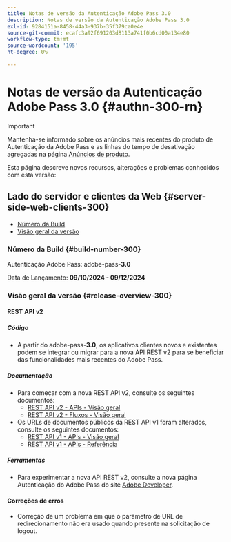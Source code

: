 ```yaml
---
title: Notas de versão da Autenticação Adobe Pass 3.0
description: Notas de versão da Autenticação Adobe Pass 3.0
exl-id: 9284151a-8458-44a3-937b-35f379ca0e4e
source-git-commit: ecafc3a92f691203d8113a741f0b6cd00a134e80
workflow-type: tm+mt
source-wordcount: '195'
ht-degree: 0%

---
```


# Notas de versão da Autenticação Adobe Pass 3.0 {#authn-300-rn}

>[!IMPORTANT]
>
> Mantenha-se informado sobre os anúncios mais recentes do produto de Autenticação da Adobe Pass e as linhas do tempo de desativação agregadas na página [Anúncios de produto](/help/authentication/product-announcements.md).

Esta página descreve novos recursos, alterações e problemas conhecidos com esta versão:

## Lado do servidor e clientes da Web {#server-side-web-clients-300}

* [Número da Build](#build-number-300)
* [Visão geral da versão](#release-overview-300)

### Número da Build {#build-number-300}

Autenticação Adobe Pass: adobe-pass-**3.0**

Data de Lançamento: **09/10/2024 - 09/12/2024**

### Visão geral da versão {#release-overview-300}

#### REST API v2

##### Código

* A partir do adobe-pass-**3.0**, os aplicativos clientes novos e existentes podem se integrar ou migrar para a nova API REST v2 para se beneficiar das funcionalidades mais recentes do Adobe Pass.

##### Documentação

* Para começar com a nova REST API v2, consulte os seguintes documentos:
   * [REST API v2 - APIs - Visão geral](../integration-guide-programmers/rest-apis/rest-api-v2/apis/rest-api-v2-apis-overview.md)
   * [REST API v2 - Fluxos - Visão geral](../integration-guide-programmers/rest-apis/rest-api-v2/flows/rest-api-v2-flows-overview.md)
* Os URLs de documentos públicos da REST API v1 foram alterados, consulte os seguintes documentos:
   * [REST API v1 - APIs - Visão geral](../integration-guide-programmers/legacy/rest-api-v1/rest-api-overview.md)
   * [REST API v1 - APIs - Referência](../integration-guide-programmers/legacy/rest-api-v1/rest-api-reference.md)

##### Ferramentas

* Para experimentar a nova API REST v2, consulte a nova página Autenticação do Adobe Pass do site [Adobe Developer](https://developer.adobe.com/adobe-pass).

#### Correções de erros

* Correção de um problema em que o parâmetro de URL de redirecionamento não era usado quando presente na solicitação de logout.
